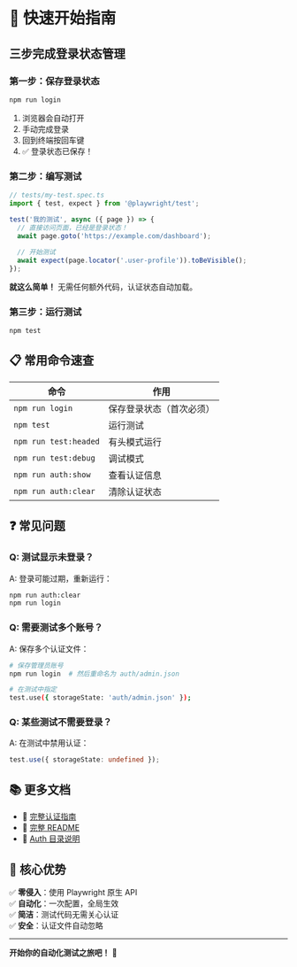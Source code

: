 # 🚀 快速开始指南

## 三步完成登录状态管理

### 第一步：保存登录状态

```bash
npm run login
```

1. 浏览器会自动打开
2. 手动完成登录
3. 回到终端按回车键
4. ✅ 登录状态已保存！

### 第二步：编写测试

```typescript
// tests/my-test.spec.ts
import { test, expect } from '@playwright/test';

test('我的测试', async ({ page }) => {
  // 直接访问页面，已经是登录状态！
  await page.goto('https://example.com/dashboard');
  
  // 开始测试
  await expect(page.locator('.user-profile')).toBeVisible();
});
```

**就这么简单！** 无需任何额外代码，认证状态自动加载。

### 第三步：运行测试

```bash
npm test
```

## 📋 常用命令速查

| 命令 | 作用 |
|------|------|
| `npm run login` | 保存登录状态（首次必须） |
| `npm test` | 运行测试 |
| `npm run test:headed` | 有头模式运行 |
| `npm run test:debug` | 调试模式 |
| `npm run auth:show` | 查看认证信息 |
| `npm run auth:clear` | 清除认证状态 |

## ❓ 常见问题

### Q: 测试显示未登录？

A: 登录可能过期，重新运行：
```bash
npm run auth:clear
npm run login
```

### Q: 需要测试多个账号？

A: 保存多个认证文件：
```bash
# 保存管理员账号
npm run login  # 然后重命名为 auth/admin.json

# 在测试中指定
test.use({ storageState: 'auth/admin.json' });
```

### Q: 某些测试不需要登录？

A: 在测试中禁用认证：
```typescript
test.use({ storageState: undefined });
```

## 📚 更多文档

- 📖 [完整认证指南](docs/AUTH_GUIDE.md)
- 📖 [完整 README](README.md)
- 📖 [Auth 目录说明](auth/README.md)

## 🎯 核心优势

✅ **零侵入**：使用 Playwright 原生 API  
✅ **自动化**：一次配置，全局生效  
✅ **简洁**：测试代码无需关心认证  
✅ **安全**：认证文件自动忽略  

---

**开始你的自动化测试之旅吧！** 🎉

